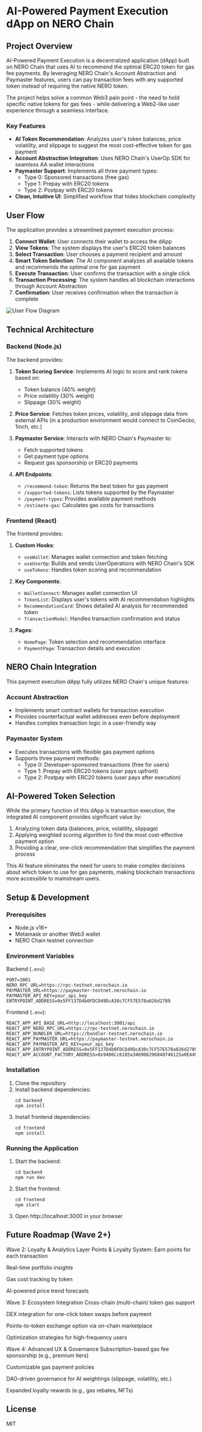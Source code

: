 # AI-Powered Payment Execution dApp on NERO Chain

## Project Overview

AI-Powered Payment Execution is a decentralized application (dApp) built on NERO Chain that uses AI to recommend the optimal ERC20 token for gas fee payments. By leveraging NERO Chain's Account Abstraction and Paymaster features, users can pay transaction fees with any supported token instead of requiring the native NERO token.

The project helps solve a common Web3 pain point - the need to hold specific native tokens for gas fees - while delivering a Web2-like user experience through a seamless interface.

### Key Features

- **AI Token Recommendation**: Analyzes user's token balances, price volatility, and slippage to suggest the most cost-effective token for gas payment
- **Account Abstraction Integration**: Uses NERO Chain's UserOp SDK for seamless AA wallet interactions
- **Paymaster Support**: Implements all three payment types:
  - Type 0: Sponsored transactions (free gas)
  - Type 1: Prepay with ERC20 tokens
  - Type 2: Postpay with ERC20 tokens
- **Clean, Intuitive UI**: Simplified workflow that hides blockchain complexity

## User Flow

The application provides a streamlined payment execution process:

1. **Connect Wallet**: User connects their wallet to access the dApp
2. **View Tokens**: The system displays the user's ERC20 token balances
3. **Select Transaction**: User chooses a payment recipient and amount
4. **Smart Token Selection**: The AI component analyzes all available tokens and recommends the optimal one for gas payment
5. **Execute Transaction**: User confirms the transaction with a single click
6. **Transaction Processing**: The system handles all blockchain interactions through Account Abstraction
7. **Confirmation**: User receives confirmation when the transaction is complete

![User Flow Diagram](./docs/userflow.png)

## Technical Architecture

### Backend (Node.js)

The backend provides:

1. **Token Scoring Service**: Implements AI logic to score and rank tokens based on:
   - Token balance (40% weight)
   - Price volatility (30% weight)
   - Slippage (30% weight)

2. **Price Service**: Fetches token prices, volatility, and slippage data from external APIs (in a production environment would connect to CoinGecko, 1inch, etc.)

3. **Paymaster Service**: Interacts with NERO Chain's Paymaster to:
   - Fetch supported tokens
   - Get payment type options
   - Request gas sponsorship or ERC20 payments

4. **API Endpoints**:
   - `/recommend-token`: Returns the best token for gas payment
   - `/supported-tokens`: Lists tokens supported by the Paymaster
   - `/payment-types`: Provides available payment methods
   - `/estimate-gas`: Calculates gas costs for transactions

### Frontend (React)

The frontend provides:

1. **Custom Hooks**:
   - `useWallet`: Manages wallet connection and token fetching
   - `useUserOp`: Builds and sends UserOperations with NERO Chain's SDK
   - `useTokens`: Handles token scoring and recommendation

2. **Key Components**:
   - `WalletConnect`: Manages wallet connection UI
   - `TokenList`: Displays user's tokens with AI recommendation highlights
   - `RecommendationCard`: Shows detailed AI analysis for recommended token
   - `TransactionModal`: Handles transaction confirmation and status

3. **Pages**:
   - `HomePage`: Token selection and recommendation interface
   - `PaymentPage`: Transaction details and execution

## NERO Chain Integration

This payment execution dApp fully utilizes NERO Chain's unique features:

### Account Abstraction

- Implements smart contract wallets for transaction execution
- Provides counterfactual wallet addresses even before deployment
- Handles complex transaction logic in a user-friendly way

### Paymaster System

- Executes transactions with flexible gas payment options
- Supports three payment methods:
  - Type 0: Developer-sponsored transactions (free for users)
  - Type 1: Prepay with ERC20 tokens (user pays upfront)
  - Type 2: Postpay with ERC20 tokens (user pays after execution)

## AI-Powered Token Selection

While the primary function of this dApp is transaction execution, the integrated AI component provides significant value by:

1. Analyzing token data (balances, price, volatility, slippage)
2. Applying weighted scoring algorithm to find the most cost-effective payment option
3. Providing a clear, one-click recommendation that simplifies the payment process

This AI feature eliminates the need for users to make complex decisions about which token to use for gas payments, making blockchain transactions more accessible to mainstream users.

## Setup & Development

### Prerequisites

- Node.js v16+
- Metamask or another Web3 wallet
- NERO Chain testnet connection

### Environment Variables

Backend (`.env`):
```
PORT=3001
NERO_RPC_URL=https://rpc-testnet.nerochain.io
PAYMASTER_URL=https://paymaster-testnet.nerochain.io
PAYMASTER_API_KEY=your_api_key
ENTRYPOINT_ADDRESS=0x5FF137D4b0FDCD49DcA30c7CF57E578a026d2789
```

Frontend (`.env`):
```
REACT_APP_API_BASE_URL=http://localhost:3001/api
REACT_APP_NERO_RPC_URL=https://rpc-testnet.nerochain.io
REACT_APP_BUNDLER_URL=https://bundler-testnet.nerochain.io
REACT_APP_PAYMASTER_URL=https://paymaster-testnet.nerochain.io
REACT_APP_PAYMASTER_API_KEY=your_api_key
REACT_APP_ENTRYPOINT_ADDRESS=0x5FF137D4b0FDCD49DcA30c7CF57E578a026d2789
REACT_APP_ACCOUNT_FACTORY_ADDRESS=0x9406Cc6185a346906296840746125a0E44976454
```

### Installation

1. Clone the repository
2. Install backend dependencies:
   ```
   cd backend
   npm install
   ```
3. Install frontend dependencies:
   ```
   cd frontend
   npm install
   ```

### Running the Application

1. Start the backend:
   ```
   cd backend
   npm run dev
   ```
2. Start the frontend:
   ```
   cd frontend
   npm start
   ```
3. Open http://localhost:3000 in your browser

## Future Roadmap (Wave 2+)

Wave 2: Loyalty & Analytics Layer
Points & Loyalty System: Earn points for each transaction

Real-time portfolio insights

Gas cost tracking by token

AI-powered price trend forecasts

Wave 3: Ecosystem Integration
Cross-chain (multi-chain) token gas support

DEX integration for one-click token swaps before payment

Points-to-token exchange option via on-chain marketplace

Optimization strategies for high-frequency users

Wave 4: Advanced UX & Governance
Subscription-based gas fee sponsorship (e.g., premium tiers)

Customizable gas payment policies

DAO-driven governance for AI weightings (slippage, volatility, etc.)

Expanded loyalty rewards (e.g., gas rebates, NFTs)

## License

MIT
